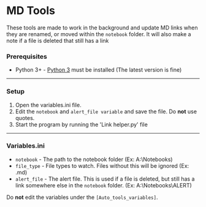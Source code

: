 # MD Tools

These tools are made to work in the background and update MD links when they are renamed, or moved within the `notebook` folder. It will also make a note if a file is deleted that still has a link

### Prerequisites

* Python 3+ - [Python 3](https://www.python.org/downloads/) must be installed (The latest version is fine)

---

### Setup

1. Open the variables.ini file.
2. Edit the `notebook` and `alert_file variable`  and save the file. Do **not** use quotes.
3. Start the program by running the 'Link helper.py' file

---

### Variables.ini

* `notebook` - The path to the notebook folder (Ex: A:\Notebooks)
* `file_type` - File types to watch. Files without this will be ignored (Ex: .md)
* `alert_file` - The alert file. This is used if a file is deleted, but still has a link somewhere else in the `notebook` folder. (Ex: A:\Notebooks\ALERT)

Do **not** edit the variables under the `[Auto_tools_variables]`.
